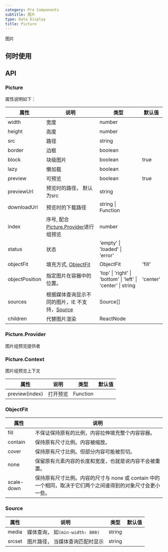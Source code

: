```yaml
---
category: Pro Components
subtitle: 图片
type: Data Display
title: Picture
---
```


图片

## 何时使用



## API

### Picture
 
属性说明如下：

| 属性 | 说明 | 类型 | 默认值 |
| --- | --- | --- | --- |
| width | 宽度 | number |  |
| height | 高度 | number |  |
| src | 路径 | string |  |
| border | 边框 | boolean |  |
| block | 块级图片 | boolean | true |
| lazy | 懒加载 | boolean |  |
| preview | 可预览 | boolean | true |
| previewUrl | 预览时的路径， 默认为src | string |  |
| downloadUrl | 预览时的下载路径 | string \| Function |  |
| index | 序号, 配合[Picture.Provider](#Picture.Provider)进行组预览 | number |  |
| status | 状态 | 'empty' \| 'loaded' \| 'error' |  |
| objectFit | 填充方式, [ObjectFit](#ObjectFit) | ObjectFit | 'fill' |
| objectPosition | 指定图片在容器中的位置。 | 'top' \| 'right' \| 'bottom' \| 'left' \| 'center' \| string | 'center' |
| sources | 根据媒体查询显示不同的图片，IE 不支持，[Source](#Source) | Source[] |   |
| children | 代替图片渲染 | ReactNode |   |

### Picture.Provider
 
图片组预览提供者

### Picture.Context
 
图片组预览上下文

| 属性 | 说明 | 类型 | 默认值 |
| --- | --- | --- | --- |
| preview(index) | 打开预览 | Function |  |

### ObjectFit

| 属性 | 说明  | 
| --- | --- | 
| fill | 不保证保持原有的比例，内容拉伸填充整个内容容器。 | 
| contain | 保持原有尺寸比例。内容被缩放。 | 
| cover | 保持原有尺寸比例。但部分内容可能被剪切。 | 
| none | 保留原有元素内容的长度和宽度，也就是说内容不会被重置。 | 
| scale-down | 保持原有尺寸比例。内容的尺寸与 none 或 contain 中的一个相同，取决于它们两个之间谁得到的对象尺寸会更小一些。 | 

### Source

| 属性 | 说明 | 类型 | 默认值 |
| --- | --- | --- | --- |
| media | 媒体查询， 如`(min-width: 800)` | string |  |
| srcset | 图片路径， 当媒体查询匹配时显示 | string |  |

<style>
[id^="components-picture-demo-"] .c7n-col-24,
[id^="components-picture-demo-"] .c7n-col-12 {
  margin-bottom: 12px;
}
</style>
